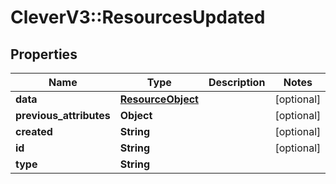 # CleverV3::ResourcesUpdated

## Properties
Name | Type | Description | Notes
------------ | ------------- | ------------- | -------------
**data** | [**ResourceObject**](ResourceObject.md) |  | [optional] 
**previous_attributes** | **Object** |  | [optional] 
**created** | **String** |  | [optional] 
**id** | **String** |  | [optional] 
**type** | **String** |  | 

